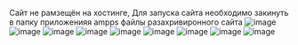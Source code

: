 Сайт не рамзещён на хостинге,
Для запуска сайта необходимо закинуть в папку приложенияя ampps файлы разахривиронного сайта
![image](https://github.com/Leks2000/databasehakaton/assets/107043945/205a5d3a-224d-4c2f-a590-ea87c471daba)
![image](https://github.com/Leks2000/databasehakaton/assets/107043945/b966da4f-c9bf-4606-b26d-7d1058b8c05d)
![image](https://github.com/Leks2000/databasehakaton/assets/107043945/888f8033-e45b-4336-8c69-8f44a0d0efc4)
![image](https://github.com/Leks2000/databasehakaton/assets/107043945/d5e7da79-2298-46f1-a881-0d12a238b01a)
![image](https://github.com/Leks2000/databasehakaton/assets/107043945/86ef4e3b-e92a-4ae5-a15f-2a0253162bde)
![image](https://github.com/Leks2000/databasehakaton/assets/107043945/81e4d614-0b4c-41d6-bf51-48697b6a3e90)
![image](https://github.com/Leks2000/databasehakaton/assets/107043945/b0ac8213-6502-4d1c-9385-d6f2e4929e6f)
![image](https://github.com/Leks2000/databasehakaton/assets/107043945/41246a8c-6caf-4fad-8087-d3946e8ecee1)
![image](https://github.com/Leks2000/databasehakaton/assets/107043945/ea95b16d-0332-4d11-803e-6c3a0733e9c8)
